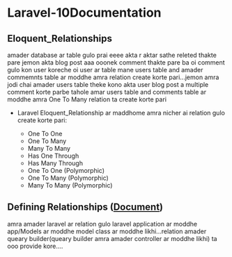 # Laravel-10Documentation

## Eloquent_Relationships


   amader database ar table gulo prai eeee  akta r aktar sathe releted thakte pare jemon akta blog post  aaa  ooonek comment thakte pare ba oi comment gulo kon user koreche oi user ar table mane users table and amader commemnts table ar moddhe amra relation create korte pari...jemon amra jodi chai amader users table theke kono akta user blog post a multiple  comment korte parbe tahole amar users table and comments table ar moddhe amra One To Many relation ta create korte pari


   * Laravel Eloquent_Relationship ar maddhome amra nicher ai relation gulo create korte pari:

     * One To One
     * One To Many
     * Many To Many
     * Has One Through
     * Has Many Through
     * One To One (Polymorphic)
     * One To Many (Polymorphic)
     * Many To Many (Polymorphic)


## Defining Relationships ([Document](https://laravel.com/docs/10.x/eloquent-relationships#defining-relationships))  


amra amader laravel ar relation gulo laravel application ar moddhe app/Models ar moddhe model class ar moddhe likhi...relation amader queary builder(queary builder amra amader controller ar moddhe likhi) ta ooo provide kore....